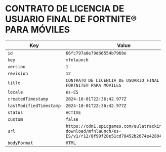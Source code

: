 # CONTRATO DE LICENCIA DE USUARIO FINAL DE FORTNITE® PARA MÓVILES

| Key | Value |
| --- | ----- |
| `id` | `66fc797a0e79d66554b7968e` |
| `key` | `mfnlaunch` |
| `version` | `1` |
| `revision` | `12` |
| `title` | `CONTRATO DE LICENCIA DE USUARIO FINAL DE FORTNITE® PARA MÓVILES` |
| `locale` | `es-ES` |
| `createdTimestamp` | `2024-10-01T22:36:42.977Z` |
| `lastModifiedTimestamp` | `2024-10-01T22:36:42.977Z` |
| `status` | `ACTIVE` |
| `custom` | `false` |
| `url` | `https://cdn1.epicgames.com/eulatracking-download/mfnlaunch/es-ES/v1/r12/8f99f28e51cd78452b2674e428941423.pdf` |
| `bodyFormat` | `HTML` |
